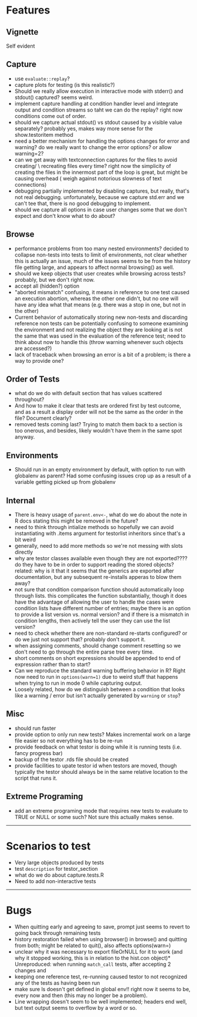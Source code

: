 # Features

## Vignette

Self evident

## Capture

* use `evaluate::replay`?
* capture plots for testing (is this realistic?)
* Should we really allow execution in interactive mode with stderr() and 
  stdout() captured?  seems weird.
* implement capture handling at condition handler level and integrate output 
  and condition streams so taht we can do the replay? right now conditions come
  out of order.
* should we capture actual stdout() vs stdout caused by a visible
  value separately?  probably yes, makes way more sense for the
  show.testoritem method 
* need a better mechanism for handling the options changes for error and 
  warning?  do we really want to change the error options? or allow warning=2? 
* can we get away with textconnection captures for the files to avoid creating/
  \ recreating files every time?  right now the simplicity of creating the files 
  in the innermost part of the loop is great, but might be causing overhead (
  weigh against notorious slowness of text connections)
* debugging partially implemented by disabling captures, but really,
  that's not real debugging.  unfortunately, because we capture std.err
  and we can't tee that, there is no good debugging to implement.
*  should we capture all options in case user changes some that we don't expect
   and don't know what to do about?

## Browse

* performance problems from too many nested environments? decided 
  to collapse non-tests into tests to limit  of environments, not clear
  whether this is actually an issue, much of the issues seems to be from the
  history file getting large, and appears to affect normal browsing() as well.
* should we keep objects that user creates while browsing across tests?  
  probably, but we don't right now.
* accept all (hidden?) option
* "aborted mismatch" confusing, it means in reference to one test caused an
  execution abortion, whereas the other one didn't, but no one will have any
  idea what that means (e.g. there was a stop in one, but not in the other)
* Current behavior of automatically storing new non-tests and discarding 
  reference non tests can be potentially confusing to someone examining the
  environment and not realizing the object they are looking at is not the same
  that was used in the evaluation of the reference test; need to think about
  now to handle this (throw warning whenever such objects are accessed?)
* lack of traceback when browsing an error is a bit of a problem; is there
  a way to provide one?

## Order of Tests

* what do we do with default section that has values scattered throughout?
* And how to make it clear that tests are ordered first by test outcome, and as
  a result a display order will not be the same as the order in the file?
  Document clearly?
* removed tests coming last?  Trying to match them back to a section is too
  onerous, and besides, likely wouldn't have them in the same spot anyway.

## Environments

* Should run in an empty environment by default, with option to run with 
  globalenv as parent?  Had some confusing issues crop up as a result of a 
  variable getting picked up from globalenv

## Internal

* There is heavy usage of `parent.env<-`, what do we do about the note in R docs
  stating this might be removed in the future?
* need to think through intialize methods so hopefully we can avoid instantiating
  with .items argument for testorlist inheritors since that's a bit weird 
* generally, need to add more methods so we're not messing with slots
  directly
* why are testor classes available even though they are not exported????
  do they have to be in order to support reading the stored objects?
  related: why is it that it seems that the generics are exported
  after documentation, but any subsequent re-installs apperas to blow them
  away?
* not sure that condition comparison function should automatically loop
  through lists. this complicates the function substantially, though it
  does have the advantage of allowing the user to handle the cases were
  condition lists have different number of entries; maybe there is an option
  to provide a list version vs. normal version? and if there is a mismatch
  in condition lengths, then actively tell the user they can use the
  list version?
* need to check whether there are non-standard re-starts configured?
  or do we just not support that? probably don't support it.
* when assigning comments, should change comment resetting so we don't
  need to go through the entire parse tree every time.
* short comments on short expressions should be appended to end of
  expression rather than to start?
* Can we reproduce the standard warning buffering behavior in R?  Right now 
  need to run in `options(warn=1)` due to weird stuff that happens when trying
  to run in mode 0 while capturing output.
* Loosely related, how do we distinguish between a condition that looks like a
  warning / error but isn't actually generated by `warning` or `stop`?

## Misc

* should run faster
* provide option to only run new tests?  Makes incremental work on a large
  file easier so not everything has to be re-run
* provide feedback on what testor is doing while it is running tests (i.e.
  fancy progress bar)
* backup of the testor .rds file should be created
* provide facilities to upate testor id when testors are moved, though
  typically the testor should always be in the same relative location
  to the script that runs it.

## Extreme Programing

* add an extreme programing mode that requires new tests to evaluate to TRUE
  or NULL or some such?  Not sure this actually makes sense.

---

# Scenarios to test

* Very large objects produced by tests
* test `description` for testor_section
* what do we do about capture.tests.R
* Need to add non-interactive tests

---

# Bugs

* When quitting early and agreeing to save, prompt just seems to revert to going
  back through remaining tests
* history restoration failed when using browser() in browse() and quitting from
  both; might be related to quit(), also affects options(warn=)
* unclear why it was necessary to export fileOrNULL for it to work (and why
  it stopped working, this is in relation to the hist.con object)* Unreproduced: when running `match_call` tests, after accepting 2 changes and 
* keeping one reference test, re-running caused testor to not recognized any of 
  the tests as having been run
* make sure ls doesn't get defined in global env!! right now it seems to be,
  every now and then (this may no longer be a problem).
* Line wrapping doesn't seem to be well implemented; headers end well, but
  text output seems to overflow by a word or so.

